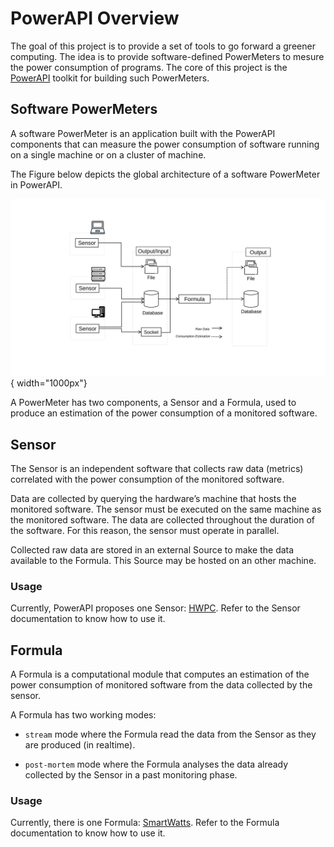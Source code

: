 # PowerAPI Overview

The goal of this project is to provide a set of tools to go forward a greener
computing.
The idea is to provide software-defined PowerMeters to mesure the power
consumption of programs.
The core of this project is the [PowerAPI](https://github.com/powerapi-ng/powerapi) toolkit for building
such PowerMeters.



## Software PowerMeters

A software PowerMeter is an application built with the PowerAPI components that can
measure the power consumption of software running on a single machine or on a
cluster of machine.

The Figure below depicts the global architecture of a software PowerMeter in PowerAPI.

![PowerAPI Architecture Overview](../assets/images/reference/overview/global-architecture.jpg){ width="1000px"}


<!--img
src="assets/images/intro/global-architecture.png"
alt="PowerMeter Architecture" width="1000px"-->

A PowerMeter has two components, a Sensor and a Formula, used to
produce an estimation of the power consumption of a monitored software.

## Sensor

The Sensor is an independent software that collects raw data (metrics) correlated with the power consumption of the
monitored software.

Data are collected by querying the hardware’s machine that hosts the monitored
software. The sensor must be executed on the same machine as the monitored
software. The data are collected throughout the duration of the software. For
this reason, the sensor must operate in parallel.

Collected raw data are stored in an external Source to make the data available to
the Formula. This Source may be hosted on an other machine.

### Usage

Currently, PowerAPI proposes one Sensor: [HWPC](sensors/hwpc-sensor.md).
Refer to the Sensor documentation to know how to use it.

## Formula

A Formula is a computational module that computes an estimation of the power
consumption of monitored software from the data collected by the sensor.

A Formula has two working modes:

- `stream` mode where the Formula read the data from the Sensor as they are
  produced (in realtime).

- `post-mortem` mode where the Formula analyses the data already collected by the Sensor in a past monitoring phase.

### Usage

Currently, there is one Formula: [SmartWatts](formulas/smartwatts.md).
Refer to the Formula documentation to know how to use it.
